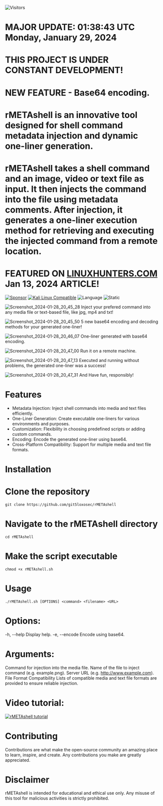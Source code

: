 ![Visitors](https://api.visitorbadge.io/api/visitors?path=https%3A%2F%2Fgithub.com%2Fgit5loxosec%2FrMETAshell%2F&label=Repo%20visits&countColor=%23263759)

# MAJOR UPDATE: 01:38:43 UTC Monday, January 29, 2024
# THIS PROJECT IS UNDER CONSTANT DEVELOPMENT!
# NEW FEATURE - Base64 encoding.
# rMETAshell is an innovative tool designed for shell command metadata injection and dynamic one-liner generation.
# rMETAshell takes a shell command and an image, video or text file as input. It then injects the command into the file using metadata comments. After injection, it generates a one-liner execution method for retrieving and executing the injected command from a remote location.

# FEATURED ON [LINUXHUNTERS.COM](https://www.linuxhunters.com/2024/01/metashell-injecting-commands-via.html) Jan 13, 2024 ARTICLE!

[![Sponsor](https://img.shields.io/badge/Sponsor-%E2%9D%A4-red)](https://github.com/sponsors/git5loxosec) [![Kali Linux Compatible](https://img.shields.io/badge/Kali%20Linux-Compatible-brightgreen)](https://www.kali.org/)
 ![Language](https://img.shields.io/badge/Language-Bash-green.svg)
![Static](https://img.shields.io/badge/License-AGPL_3.0-gold.svg)

![Screenshot_2024-01-28_20_45_28](https://github.com/git5loxosec/rMETAshell/assets/137344845/2d4fa9a2-30aa-4c4b-a48d-b5ae66f8f0c9)
Inject your prefered command into any media file or text-based file, like jpg, mp4 and txt!

![Screenshot_2024-01-28_20_45_50](https://github.com/git5loxosec/rMETAshell/assets/137344845/2974609e-fe2e-46f7-833e-479f0e256d7c)
5 new base64 encoding and decoding methods for your generated one-liner!

![Screenshot_2024-01-28_20_46_07](https://github.com/git5loxosec/rMETAshell/assets/137344845/b0754cff-752b-4b2c-bd2a-1ca29e423030)
One-liner generated with base64 encoding.

![Screenshot_2024-01-28_20_47_00](https://github.com/git5loxosec/rMETAshell/assets/137344845/9a643174-8e80-4cce-bb0d-871a0abcf793)
Run it on a remote machine.

![Screenshot_2024-01-28_20_47_13](https://github.com/git5loxosec/rMETAshell/assets/137344845/5386ee24-b646-441f-b745-f69fe221e5ec)
Executed and running without problems, the generated one-liner was a success!

![Screenshot_2024-01-28_20_47_31](https://github.com/git5loxosec/rMETAshell/assets/137344845/0cd78a77-c0d0-4d16-ab4d-90956412c960)
And Have fun, responsibly!

# Features
- Metadata Injection: Inject shell commands into media and text files efficiently.
- One-Liner Generation: Create executable one-liners for various environments and purposes.
- Customization: Flexibility in choosing predefined scripts or adding custom commands.
- Encoding: Encode the generated one-liner using base64.
- Cross-Platform Compatibility: Support for multiple media and text file formats.

# Installation

# Clone the repository
```
git clone https://github.com/git5loxosec/rMETAshell
```

# Navigate to the rMETAshell directory
```
cd rMETAshell
```

# Make the script executable
```
chmod +x rMETAshell.sh
```

# Usage

```
./rMETAshell.sh [OPTIONS] <command> <filename> <URL>
```

# Options:
-h, --help           Display help.
-e, --encode         Encode using base64.

# Arguments:
<command>            Command for injection into the media file.
<filename>           Name of the file to inject command (e.g. example.png).
<URL>                Server URL (e.g. http://www.example.com).
File Format Compatibility
Lists of compatible media and text file formats are provided to ensure reliable injection.

# Video tutorial:
[![rMETAshell tutorial](https://img.youtube.com/vi/pNptr0LkrNk/0.jpg)](https://www.youtube.com/watch?v=pNptr0LkrNk)

# Contributing
Contributions are what make the open-source community an amazing place to learn, inspire, and create. Any contributions you make are greatly appreciated.

# Disclaimer
rMETAshell is intended for educational and ethical use only. Any misuse of this tool for malicious activities is strictly prohibited.
